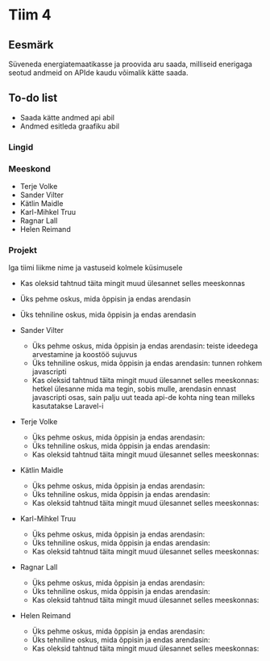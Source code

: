 # Tiim 4


## Eesmärk

Süveneda energiatemaatikasse ja proovida aru saada, milliseid enerigaga seotud andmeid on APIde kaudu võimalik kätte saada. 

## To-do list

- Saada kätte andmed api abil
- Andmed esitleda graafiku abil

### Lingid


### Meeskond

- Terje Volke
- Sander Vilter
- Kätlin Maidle
- Karl-Mihkel Truu
- Ragnar Lall
- Helen Reimand

### Projekt

Iga tiimi liikme nime ja vastuseid kolmele küsimusele
- Kas oleksid tahtnud täita mingit muud ülesannet selles meeskonnas
- Üks pehme oskus, mida õppisin ja endas arendasin
- Üks tehniline oskus, mida õppisin ja endas arendasin

- Sander Vilter
     - Üks pehme oskus, mida õppisin ja endas arendasin: teiste ideedega arvestamine ja koostöö sujuvus
     - Üks tehniline oskus, mida õppisin ja endas arendasin: tunnen rohkem javascripti
     - Kas oleksid tahtnud täita mingit muud ülesannet selles meeskonnas: hetkel ülesanne mida ma tegin, sobis mulle, arendasin ennast javascripti osas, sain palju uut teada            api-de kohta ning tean milleks kasutatakse Laravel-i
 
- Terje Volke
     - Üks pehme oskus, mida õppisin ja endas arendasin: 
     - Üks tehniline oskus, mida õppisin ja endas arendasin: 
     - Kas oleksid tahtnud täita mingit muud ülesannet selles meeskonnas:
     
- Kätlin Maidle
     - Üks pehme oskus, mida õppisin ja endas arendasin: 
     - Üks tehniline oskus, mida õppisin ja endas arendasin: 
     - Kas oleksid tahtnud täita mingit muud ülesannet selles meeskonnas:
     
- Karl-Mihkel Truu
     - Üks pehme oskus, mida õppisin ja endas arendasin:
     - Üks tehniline oskus, mida õppisin ja endas arendasin: 
     - Kas oleksid tahtnud täita mingit muud ülesannet selles meeskonnas:
     
- Ragnar Lall
     - Üks pehme oskus, mida õppisin ja endas arendasin: 
     - Üks tehniline oskus, mida õppisin ja endas arendasin: 
     - Kas oleksid tahtnud täita mingit muud ülesannet selles meeskonnas:
     
- Helen Reimand
     - Üks pehme oskus, mida õppisin ja endas arendasin: 
     - Üks tehniline oskus, mida õppisin ja endas arendasin: 
     - Kas oleksid tahtnud täita mingit muud ülesannet selles meeskonnas:
